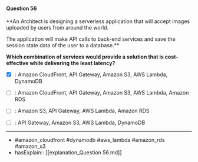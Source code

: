 #### Question  56

**An Architect is designing a serverless application that will accept images uploaded by users from around the world.

The application will make API calls to back-end services and save the session state data of the user to a database.**

**Which combination of services would provide a solution that is cost-effective while delivering the least latency?**

- [x] :  Amazon CloudFront, API Gateway, Amazon S3, AWS Lambda, DynamoDB

- [ ] :  Amazon CloudFront, API Gateway, Amazon S3, AWS Lambda, Amazon RDS

- [ ] :  Amazon S3, API Gateway, AWS Lambda, Amazon RDS

- [ ] :  API Gateway, Amazon S3, AWS Lambda, DynamoDB

----

- #amazon_cloudfront #dynamodb #aws_lambda #amazon_rds #amazon_s3
- hasExplain:: [[explanation_Question  56.md]]
